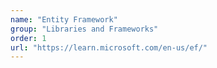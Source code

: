 ```yaml
---
name: "Entity Framework"
group: "Libraries and Frameworks"
order: 1
url: "https://learn.microsoft.com/en-us/ef/"
---
```

